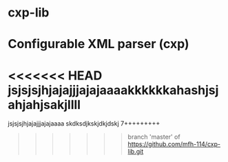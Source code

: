 # cxp-lib
# Configurable XML parser (cxp)

<<<<<<< HEAD
jsjsjsjhjajajjjajajaaaakkkkkkahashjsjahjahjsakjllll
=======
jsjsjsjhjajajjjajajaaaa
skdksdjkskjdkjdskj
7+++++++++
>>>>>>> branch 'master' of https://github.com/mfh-114/cxp-lib.git
